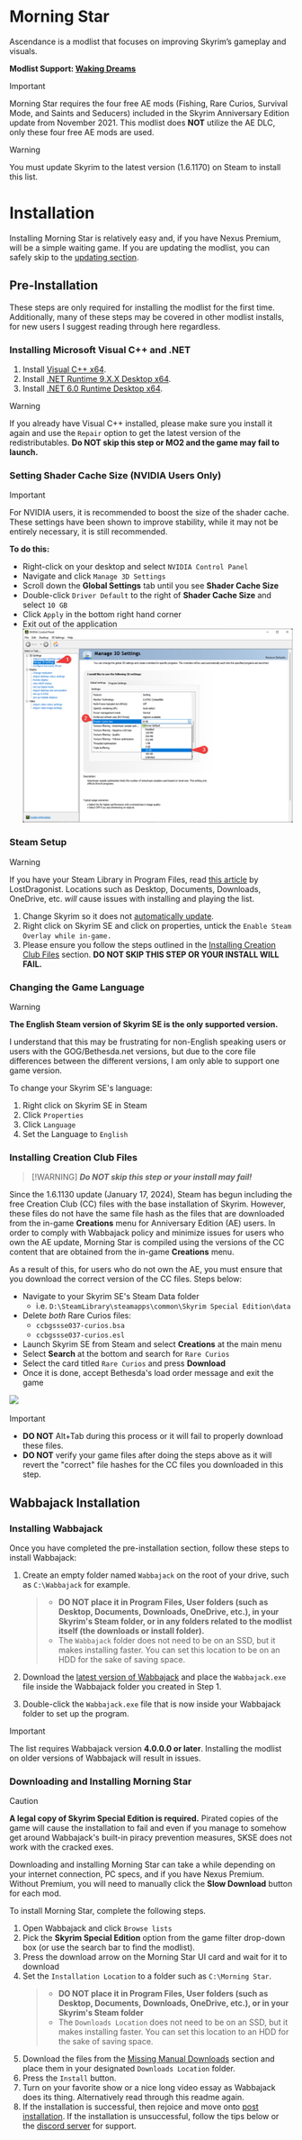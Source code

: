 # Morning Star
Ascendance is a modlist that focuses on improving Skyrim’s gameplay and visuals.

**Modlist Support: [Waking Dreams](https://discord.gg/4WwqfK5yHg)**

>[!IMPORTANT]
>Morning Star requires the four free AE mods (Fishing, Rare Curios, Survival Mode, and Saints and Seducers) included in the Skyrim Anniversary Edition update from November 2021. This modlist does **NOT** utilize the AE DLC, only these four free AE mods are used.

>[!WARNING]
>You must update Skyrim to the latest version (1.6.1170) on Steam to install this list.

# Installation

Installing Morning Star is relatively easy and, if you have Nexus Premium, will be a simple waiting game. If you are updating the modlist, you can safely skip to the [updating section](#updating-the-modlist).

## Pre-Installation

These steps are only required for installing the modlist for the first time. Additionally, many of these steps may be covered in other modlist installs, for new users I suggest reading through here regardless.

### Installing Microsoft Visual C++ and .NET

 1. Install [Visual C++ x64](https://aka.ms/vs/17/release/vc_redist.x64.exe).
 2. Install [.NET Runtime 9.X.X Desktop x64](https://dotnet.microsoft.com/en-us/download/dotnet/9.0).
 3. Install [.NET 6.0 Runtime Desktop x64](https://dotnet.microsoft.com/en-us/download/dotnet/thank-you/runtime-desktop-6.0.30-windows-x64-installer).

>[!WARNING]
>If you already have Visual C++ installed, please make sure you install it again and use the `Repair` option to get the latest version of the redistributables. **Do NOT skip this step or MO2 and the game may fail to launch.**

### Setting Shader Cache Size (NVIDIA Users Only)

>[!IMPORTANT]
>For NVIDIA users, it is recommended to boost the size of the shader cache. These settings have been shown to improve stability, while it may not be entirely necessary, it is still recommended.

**To do this:**

- Right-click on your desktop and select `NVIDIA Control Panel`
- Navigate and click `Manage 3D Settings`
- Scroll down the **Global Settings** tab until you see **Shader Cache Size**
- Double-click `Driver Default` to the right of **Shader Cache Size** and select `10 GB`
- Click `Apply` in the bottom right hand corner
- Exit out of the application
![](https://raw.githubusercontent.com/iAmMe27/Tahrovin/main/img/ShaderCache.png)

### Steam Setup

>[!WARNING]
>If you have your Steam Library in Program Files, read [this article](https://github.com/LostDragonist/steam-library-setup-tool/wiki/Usage-Guide) by LostDragonist. Locations such as Desktop, Documents, Downloads, OneDrive, etc. *will* cause issues with installing and playing the list.

 1. Change Skyrim so it does not [automatically update](https://help.steampowered.com/en/faqs/view/71AB-698D-57EB-178C#disable).
 2. Right click on Skyrim SE and click on properties, untick the `Enable Steam Overlay while in-game.`
 3. Please ensure you follow the steps outlined in the [Installing Creation Club Files](#installing-creation-club-files) section. **DO NOT SKIP THIS STEP OR YOUR INSTALL WILL FAIL.**

### Changing the Game Language

>[!WARNING]
>**The English Steam version of Skyrim SE is the only supported version.**

I understand that this may be frustrating for non-English speaking users or users with the GOG/Bethesda.net versions, but due to the core file differences between the different versions, I am only able to support one game version.

To change your Skyrim SE's language:

 1. Right click on Skyrim SE in Steam
 2. Click `Properties`
 3. Click `Language`
 4. Set the Language to `English`

### Installing Creation Club Files
>
>[!WARNING]
> ***Do NOT skip this step or your install may fail!***

Since the 1.6.1130 update (January 17, 2024), Steam has begun including the free Creation Club (CC) files with the base installation of Skyrim. However, these files do not have the same file hash as the files that are downloaded from the in-game **Creations** menu for Anniversary Edition (AE) users. In order to comply with Wabbajack policy and minimize issues for users who own the AE update, Morning Star is compiled using the versions of the CC content that are obtained from the in-game **Creations** menu.  

As a result of this, for users who do not own the AE, you must ensure that you download the correct version of the CC files. Steps below:

 - Navigate to your Skyrim SE's Steam Data folder
    - i.e. `D:\SteamLibrary\steamapps\common\Skyrim Special Edition\data`
 - Delete *both* Rare Curios files:
    - `ccbgssse037-curios.bsa`
    - `ccbgssse037-curios.esl`
 - Launch Skyrim SE from Steam and select **Creations** at the main menu
 - Select **Search** at the bottom and search for `Rare Curios`
 - Select the card titled `Rare Curios` and press **Download**
 - Once it is done, accept Bethesda's load order message and exit the game

![](https://cdn.discordapp.com/attachments/1008055818782003421/1263168806054920283/Rare_Curios.png?ex=673cbb1f&is=673b699f&hm=1f79621666901b9b4fd93a5a1eb0732779388c4fa3fe4bb77d2211ffb6ab881b&)

>[!IMPORTANT]
>
>- **DO NOT** Alt+Tab during this process or it will fail to properly download these files.
>- **DO NOT** verify your game files after doing the steps above as it will revert the "correct" file hashes for the CC files you downloaded in this step.

## Wabbajack Installation

### Installing Wabbajack

Once you have completed the pre-installation section, follow these steps to install Wabbajack:

1. Create an empty folder named `Wabbajack` on the root of your drive, such as `C:\Wabbajack` for example.
    > - **DO NOT place it in Program Files, User folders (such as Desktop, Documents, Downloads, OneDrive, etc.), in your Skyrim's Steam folder, or in any folders related to the modlist itself (the downloads or install folder).**
    > - The `Wabbajack` folder does not need to be on an SSD, but it makes installing faster. You can set this location to be on an HDD for the sake of saving space.

2. Download the [latest version of Wabbajack](https://github.com/wabbajack-tools/wabbajack/releases/latest/download/Wabbajack.exe) and place the `Wabbajack.exe` file inside the Wabbajack folder you created in Step 1.

3. Double-click the `Wabbajack.exe` file that is now inside your Wabbajack folder to set up the program.

>[!IMPORTANT]
>The list requires Wabbajack version **4.0.0.0 or later**. Installing the modlist on older versions of Wabbajack will result in issues.

### Downloading and Installing Morning Star

>[!CAUTION]
>**A legal copy of Skyrim Special Edition is required.** Pirated copies of the game will cause the installation to fail and even if you manage to somehow get around Wabbajack's built-in piracy prevention measures, SKSE does not work with the cracked exes.  

Downloading and installing Morning Star can take a while depending on your internet connection, PC specs, and if you have Nexus Premium. Without Premium, you will need to manually click the **Slow Download** button for each mod.

To install Morning Star, complete the following steps.

 1. Open Wabbajack and click `Browse lists`
 2. Pick the **Skyrim Special Edition** option from the game filter drop-down box (or use the search bar to find the modlist).
 3. Press the download arrow on the Morning Star UI card and wait for it to download
 4. Set the `Installation Location` to a folder such as `C:\Morning Star`.
    > - **DO NOT place it in Program Files, User folders (such as Desktop, Documents, Downloads, OneDrive, etc.), or in your Skyrim's Steam folder**
    > - The `Downloads Location` does not need to be on an SSD, but it makes installing faster. You can set this location to an HDD for the sake of saving space.
 5. Download the files from the [Missing Manual Downloads](#missing-manual-downloads) section and place them in your designated `Downloads Location` folder.
 6. Press the `Install` button.
 7. Turn on your favorite show or a nice long video essay as Wabbajack does its thing. Alternatively read through this readme again.
 8. If the installation is successful, then rejoice and move onto [post installation](#post-installation-and-optional-setup). If the installation is unsuccessful, follow the tips below or the [discord server](https://discord.gg/4WwqfK5yHg) for support.

